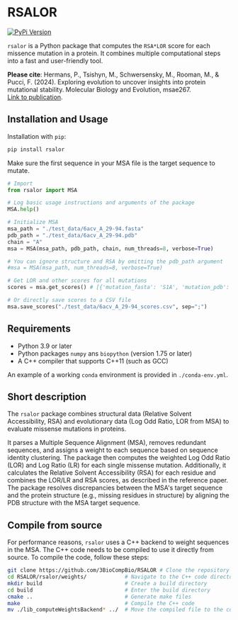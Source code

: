 
# RSALOR

[![PyPi Version](https://img.shields.io/pypi/v/rsalor.svg)](https://pypi.org/project/rsalor/)

`rsalor` is a Python package that computes the `RSA*LOR` score for each missence mutation in a protein. It combines multiple computational steps into a fast and user-friendly tool.

**Please cite**:
Hermans, P., Tsishyn, M., Schwersensky, M., Rooman, M., & Pucci, F. (2024). Exploring evolution to uncover insights into protein mutational stability. Molecular Biology and Evolution, msae267.  
[Link to publication](https://academic.oup.com/mbe/advance-article/doi/10.1093/molbev/msae267/7934942).

## Installation and Usage

Installation with `pip`:
```bash
pip install rsalor
```

Make sure the first sequence in your MSA file is the target sequence to mutate.  
```python
# Import
from rsalor import MSA

# Log basic usage instructions and arguments of the package
MSA.help()

# Initialize MSA
msa_path = "./test_data/6acv_A_29-94.fasta"
pdb_path = "./test_data/6acv_A_29-94.pdb"
chain = "A"
msa = MSA(msa_path, pdb_path, chain, num_threads=8, verbose=True)

# You can ignore structure and RSA by omitting the pdb_path argument
#msa = MSA(msa_path, num_threads=8, verbose=True)

# Get LOR and other scores for all mutations
scores = msa.get_scores() # [{'mutation_fasta': 'S1A', 'mutation_pdb': 'SA1A', 'RSA': 61.54, 'LOR': 5.05, ...}, ...]

# Or directly save scores to a CSV file
msa.save_scores("./test_data/6acv_A_29-94_scores.csv", sep=";")
```

## Requirements

- Python 3.9 or later
- Python packages `numpy` ans `biopython` (version 1.75 or later)
- A C++ compiler that supports C++11 (such as GCC)

An example of a working `conda` environment is provided in `./conda-env.yml`.

## Short description

The `rsalor` package combines structural data (Relative Solvent Accessibility, RSA) and evolutionary data (Log Odd Ratio, LOR from MSA) to evaluate missense mutations in proteins.

It parses a Multiple Sequence Alignment (MSA), removes redundant sequences, and assigns a weight to each sequence based on sequence identity clustering. The package then computes the weighted Log Odd Ratio (LOR) and Log Ratio (LR) for each single missense mutation. Additionally, it calculates the Relative Solvent Accessibility (RSA) for each residue and combines the LOR/LR and RSA scores, as described in the reference paper. The package resolves discrepancies between the MSA's target sequence and the protein structure (e.g., missing residues in structure) by aligning the PDB structure with the MSA target sequence.

## Compile from source

For performance reasons, `rsalor` uses a C++ backend to weight sequences in the MSA. The C++ code needs to be compiled to use it directly from source. To compile the code, follow these steps:
```bash
git clone https://github.com/3BioCompBio/RSALOR # Clone the repository
cd RSALOR/rsalor/weights/            # Navigate to the C++ code directory
mkdir build                          # Create a build directory
cd build                             # Enter the build directory
cmake ..                             # Generate make files
make                                 # Compile the C++ code
mv ./lib_computeWeightsBackend* ../  # Move the compiled file to the correct directory
```
